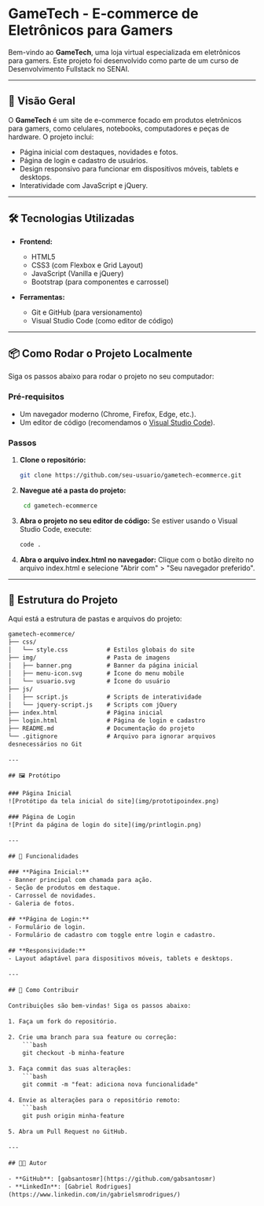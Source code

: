# GameTech - E-commerce de Eletrônicos para Gamers

Bem-vindo ao **GameTech**, uma loja virtual especializada em eletrônicos para gamers. Este projeto foi desenvolvido como parte de um curso de Desenvolvimento Fullstack no SENAI.

---

## 🚀 Visão Geral

O **GameTech** é um site de e-commerce focado em produtos eletrônicos para gamers, como celulares, notebooks, computadores e peças de hardware. O projeto inclui:

- Página inicial com destaques, novidades e fotos.
- Página de login e cadastro de usuários.
- Design responsivo para funcionar em dispositivos móveis, tablets e desktops.
- Interatividade com JavaScript e jQuery.

---

## 🛠️ Tecnologias Utilizadas

- **Frontend:**
  - HTML5
  - CSS3 (com Flexbox e Grid Layout)
  - JavaScript (Vanilla e jQuery)
  - Bootstrap (para componentes e carrossel)

- **Ferramentas:**
  - Git e GitHub (para versionamento)
  - Visual Studio Code (como editor de código)

---

## 📦 Como Rodar o Projeto Localmente

Siga os passos abaixo para rodar o projeto no seu computador:

### Pré-requisitos

- Um navegador moderno (Chrome, Firefox, Edge, etc.).
- Um editor de código (recomendamos o [Visual Studio Code](https://code.visualstudio.com/)).

### Passos

1. **Clone o repositório:**
   ```bash
   git clone https://github.com/seu-usuario/gametech-ecommerce.git

2. **Navegue até a pasta do projeto:**
   ```bash
    cd gametech-ecommerce

3. **Abra o projeto no seu editor de código:**
    Se estiver usando o Visual Studio Code, execute:
       
    ```bash
    code .

4. **Abra o arquivo index.html no navegador:**
    Clique com o botão direito no arquivo index.html e selecione "Abrir com" > "Seu navegador preferido".

---

## 🎨 Estrutura do Projeto

Aqui está a estrutura de pastas e arquivos do projeto:

```
gametech-ecommerce/
├── css/
│   └── style.css           # Estilos globais do site
├── img/                    # Pasta de imagens
│   ├── banner.png          # Banner da página inicial
│   ├── menu-icon.svg       # Ícone do menu mobile
│   └── usuario.svg         # Ícone do usuário
├── js/
│   ├── script.js           # Scripts de interatividade
│   └── jquery-script.js    # Scripts com jQuery
├── index.html              # Página inicial
├── login.html              # Página de login e cadastro
├── README.md               # Documentação do projeto
└── .gitignore              # Arquivo para ignorar arquivos desnecessários no Git

---

## 🖼️ Protótipo

### Página Inicial
![Protótipo da tela inicial do site](img/prototipoindex.png)

### Página de Login
![Print da página de login do site](img/printlogin.png)

---

## 📝 Funcionalidades

### **Página Inicial:**
- Banner principal com chamada para ação.
- Seção de produtos em destaque.
- Carrossel de novidades.
- Galeria de fotos.

## **Página de Login:**
- Formulário de login.
- Formulário de cadastro com toggle entre login e cadastro.

## **Responsividade:**
- Layout adaptável para dispositivos móveis, tablets e desktops.

---

## 🤝 Como Contribuir

Contribuições são bem-vindas! Siga os passos abaixo:

1. Faça um fork do repositório.

2. Crie uma branch para sua feature ou correção:
    ```bash
    git checkout -b minha-feature

3. Faça commit das suas alterações:
    ```bash
    git commit -m "feat: adiciona nova funcionalidade"

4. Envie as alterações para o repositório remoto:
    ```bash
    git push origin minha-feature

5. Abra um Pull Request no GitHub.

---

## 👨‍💻 Autor

- **GitHub**: [gabsantosmr](https://github.com/gabsantosmr)
- **LinkedIn**: [Gabriel Rodrigues](https://www.linkedin.com/in/gabrielsmrodrigues/)